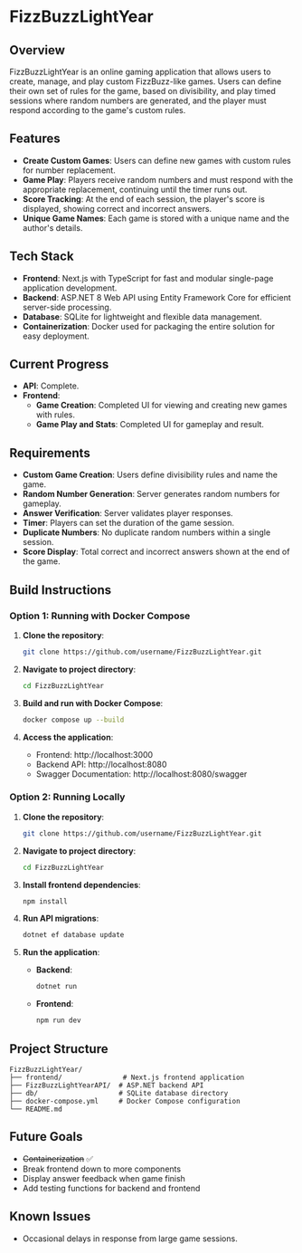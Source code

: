 # FizzBuzzLightYear

## Overview

FizzBuzzLightYear is an online gaming application that allows users to create, manage, and play custom FizzBuzz-like games. Users can define their own set of rules for the game, based on divisibility, and play timed sessions where random numbers are generated, and the player must respond according to the game's custom rules.

## Features

- **Create Custom Games**: Users can define new games with custom rules for number replacement.
- **Game Play**: Players receive random numbers and must respond with the appropriate replacement, continuing until the timer runs out.
- **Score Tracking**: At the end of each session, the player's score is displayed, showing correct and incorrect answers.
- **Unique Game Names**: Each game is stored with a unique name and the author's details.

## Tech Stack

- **Frontend**: Next.js with TypeScript for fast and modular single-page application development.
- **Backend**: ASP.NET 8 Web API using Entity Framework Core for efficient server-side processing.
- **Database**: SQLite for lightweight and flexible data management.
- **Containerization**: Docker used for packaging the entire solution for easy deployment.

## Current Progress

- **API**: Complete.
- **Frontend**:
  - **Game Creation**: Completed UI for viewing and creating new games with rules.
  - **Game Play and Stats**: Completed UI for gameplay and result.

## Requirements

- **Custom Game Creation**: Users define divisibility rules and name the game.
- **Random Number Generation**: Server generates random numbers for gameplay.
- **Answer Verification**: Server validates player responses.
- **Timer**: Players can set the duration of the game session.
- **Duplicate Numbers**: No duplicate random numbers within a single session.
- **Score Display**: Total correct and incorrect answers shown at the end of the game.

## Build Instructions

### Option 1: Running with Docker Compose

1. **Clone the repository**:

   ```bash
   git clone https://github.com/username/FizzBuzzLightYear.git
   ```

2. **Navigate to project directory**:

   ```bash
   cd FizzBuzzLightYear
   ```

3. **Build and run with Docker Compose**:

   ```bash
   docker compose up --build
   ```

4. **Access the application**:
   - Frontend: http://localhost:3000
   - Backend API: http://localhost:8080
   - Swagger Documentation: http://localhost:8080/swagger

### Option 2: Running Locally

1. **Clone the repository**:

   ```bash
   git clone https://github.com/username/FizzBuzzLightYear.git
   ```

2. **Navigate to project directory**:

   ```bash
   cd FizzBuzzLightYear
   ```

3. **Install frontend dependencies**:

   ```bash
   npm install
   ```

4. **Run API migrations**:

   ```bash
   dotnet ef database update
   ```

5. **Run the application**:
   - **Backend**:
     ```bash
     dotnet run
     ```
   - **Frontend**:
     ```bash
     npm run dev
     ```

## Project Structure

```
FizzBuzzLightYear/
├── frontend/               # Next.js frontend application
├── FizzBuzzLightYearAPI/  # ASP.NET backend API
├── db/                    # SQLite database directory
├── docker-compose.yml     # Docker Compose configuration
└── README.md
```

## Future Goals

- ~~Containerization~~ ✅
- Break frontend down to more components
- Display answer feedback when game finish
- Add testing functions for backend and frontend

## Known Issues

- Occasional delays in response from large game sessions.
